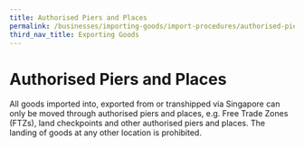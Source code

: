 ```yaml
---
title: Authorised Piers and Places
permalink: /businesses/importing-goods/import-procedures/authorised-piers-and-places
third_nav_title: Exporting Goods
---
```


# Authorised Piers and Places

All goods imported into, exported from or transhipped via Singapore can only be moved through authorised piers and places, e.g. Free Trade Zones (FTZs), land checkpoints and other authorised piers and places. The landing of goods at any other location is prohibited.
